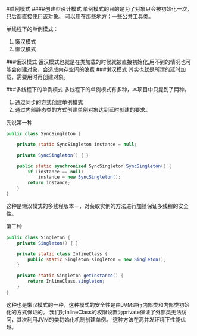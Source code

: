 #单例模式
####创建型设计模式
单例模式的目的是为了对象只会被初始化一次，只后都直接使用该对象。
可以用在那些地方：一些公共工具类。

单线程下的单例模式：
1. 饿汉模式
2. 懒汉模式

###饿汉模式
饿汉模式也就是在类加载的时候就被直接初始化,用不到的情况也可能会创建对象，会造成内存空间的浪费
###懒汉模式
其实也就是所谓的延时加载，需要用时再创建对象。

###多线程下的单例模式
多线程下的单例模式有多种，本项目中只提到了两种。
1. 通过同步的方式创建单例模式
2. 通过内部静态类的方式创建单例对象达到延时创建的要求。

先说第一种
```java
public class SyncSingleton {

    private static SyncSingleton instance = null;

    private SyncSingleton() { }

    public static synchronized SyncSingleton SyncSingleton() {
        if (instance == null)
            instance = new SyncSingleton();
        return instance;
    }
}
```
这种是懒汉模式的多线程版本一，对获取实例的方法进行加锁保证多线程的安全性。

第二种
```java
public class Singleton {
    private Singleton() { }

    private static class InlineClass {
        public static Singleton singleton = new Singleton();
    }

    private static Singleton getInstance() {
        return InlineClass.singleton;
    }
}
```
这种也是懒汉模式的一种，这种模式的安全性是由JVM进行内部类和内部类初始化的方式保证的。
我们对InlineClass的权限设置为private保证了外部类无法访问，其次利用JVM的类初始化机制创建单例。
这种方法在高并发环境下性能优越。